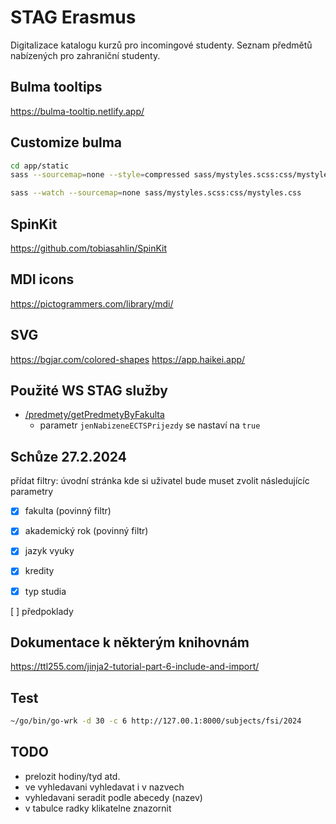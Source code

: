 # STAG Erasmus

Digitalizace katalogu kurzů pro incomingové studenty.
Seznam předmětů nabízených pro zahraniční studenty.

## Bulma tooltips

<https://bulma-tooltip.netlify.app/>

## Customize bulma

```bash
cd app/static
sass --sourcemap=none --style=compressed sass/mystyles.scss:css/mystyles.css
```

```bash
sass --watch --sourcemap=none sass/mystyles.scss:css/mystyles.css
```

## SpinKit

<https://github.com/tobiasahlin/SpinKit>

## MDI icons

<https://pictogrammers.com/library/mdi/>

## SVG

<https://bgjar.com/colored-shapes>
<https://app.haikei.app/>

## Použité WS STAG služby

- [/predmety/getPredmetyByFakulta](https://ws.ujep.cz/ws/services/rest2/predmety/getPredmetyByFakultaFullInfo)
  - parametr `jenNabizeneECTSPrijezdy` se nastaví na `true`

## Schůze 27.2.2024

přídat filtry:
úvodní stránka kde si uživatel bude muset zvolit následujícíc parametry

- [x] fakulta (povinný filtr)
- [x] akademický rok (povinný filtr)

- [x] jazyk vyuky
- [x] kredity
- [x] typ studia

[ ] předpoklady

## Dokumentace k některým knihovnám

<https://ttl255.com/jinja2-tutorial-part-6-include-and-import/>

## Test

```bash
~/go/bin/go-wrk -d 30 -c 6 http://127.00.1:8000/subjects/fsi/2024
```

## TODO

- prelozit hodiny/tyd atd.
- ve vyhledavani vyhledavat i v nazvech
- vyhledavani seradit podle abecedy (nazev)
- v tabulce radky klikatelne znazornit
